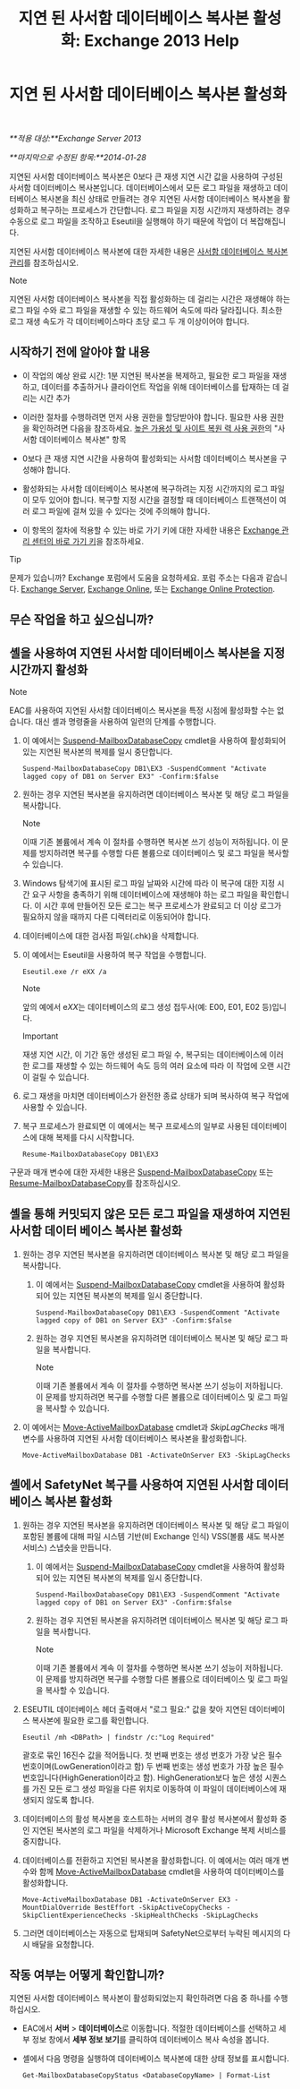 ﻿---
title: '지연 된 사서함 데이터베이스 복사본 활성화: Exchange 2013 Help'
TOCTitle: 지연 된 사서함 데이터베이스 복사본 활성화
ms:assetid: 493d9c40-644d-49d6-9291-949acbcfdcb6
ms:mtpsurl: https://technet.microsoft.com/ko-kr/library/Dd979786(v=EXCHG.150)
ms:contentKeyID: 50483030
ms.date: 05/22/2018
mtps_version: v=EXCHG.150
ms.translationtype: MT
---

# 지연 된 사서함 데이터베이스 복사본 활성화

 

_**적용 대상:**Exchange Server 2013_

_**마지막으로 수정된 항목:**2014-01-28_

지연된 사서함 데이터베이스 복사본은 0보다 큰 재생 지연 시간 값을 사용하여 구성된 사서함 데이터베이스 복사본입니다. 데이터베이스에서 모든 로그 파일을 재생하고 데이터베이스 복사본을 최신 상태로 만들려는 경우 지연된 사서함 데이터베이스 복사본을 활성화하고 복구하는 프로세스가 간단합니다. 로그 파일을 지정 시간까지 재생하려는 경우 수동으로 로그 파일을 조작하고 Eseutil을 실행해야 하기 때문에 작업이 더 복잡해집니다.

지연된 사서함 데이터베이스 복사본에 대한 자세한 내용은 [사서함 데이터베이스 복사본 관리](managing-mailbox-database-copies-exchange-2013-help.md)를 참조하십시오.


> [!NOTE]
> 지연된 사서함 데이터베이스 복사본을 직접 활성화하는 데 걸리는 시간은 재생해야 하는 로그 파일 수와 로그 파일을 재생할 수 있는 하드웨어 속도에 따라 달라집니다. 최소한 로그 재생 속도가 각 데이터베이스마다 초당 로그 두 개 이상이어야 합니다.



## 시작하기 전에 알아야 할 내용

  - 이 작업의 예상 완료 시간: 1분 지연된 복사본을 복제하고, 필요한 로그 파일을 재생하고, 데이터를 추출하거나 클라이언트 작업을 위해 데이터베이스를 탑재하는 데 걸리는 시간 추가

  - 이러한 절차를 수행하려면 먼저 사용 권한을 할당받아야 합니다. 필요한 사용 권한을 확인하려면 다음을 참조하세요. [높은 가용성 및 사이트 복원 력 사용 권한](high-availability-and-site-resilience-permissions-exchange-2013-help.md)의 "사서함 데이터베이스 복사본" 항목

  - 0보다 큰 재생 지연 시간을 사용하여 활성화되는 사서함 데이터베이스 복사본을 구성해야 합니다.

  - 활성화되는 사서함 데이터베이스 복사본에 복구하려는 지정 시간까지의 로그 파일이 모두 있어야 합니다. 복구할 지정 시간을 결정할 때 데이터베이스 트랜잭션이 여러 로그 파일에 걸쳐 있을 수 있다는 것에 주의해야 합니다.

  - 이 항목의 절차에 적용할 수 있는 바로 가기 키에 대한 자세한 내용은 [Exchange 관리 센터의 바로 가기 키](keyboard-shortcuts-in-the-exchange-admin-center-exchange-online-protection-help.md)을 참조하세요.


> [!TIP]
> 문제가 있습니까? Exchange 포럼에서 도움을 요청하세요. 포럼 주소는 다음과 같습니다. <A href="https://go.microsoft.com/fwlink/p/?linkid=60612">Exchange Server</A>, <A href="https://go.microsoft.com/fwlink/p/?linkid=267542">Exchange Online</A>, 또는 <A href="https://go.microsoft.com/fwlink/p/?linkid=285351">Exchange Online Protection</A>.



## 무슨 작업을 하고 싶으십니까?

## 셸을 사용하여 지연된 사서함 데이터베이스 복사본을 지정 시간까지 활성화


> [!NOTE]
> EAC를 사용하여 지연된 사서함 데이터베이스 복사본을 특정 시점에 활성화할 수는 없습니다. 대신 셸과 명령줄을 사용하여 일련의 단계를 수행합니다.



1.  이 예에서는 [Suspend-MailboxDatabaseCopy](https://technet.microsoft.com/ko-kr/library/dd351074\(v=exchg.150\)) cmdlet을 사용하여 활성화되어 있는 지연된 복사본의 복제를 일시 중단합니다.
    
        Suspend-MailboxDatabaseCopy DB1\EX3 -SuspendComment "Activate lagged copy of DB1 on Server EX3" -Confirm:$false

2.  원하는 경우 지연된 복사본을 유지하려면 데이터베이스 복사본 및 해당 로그 파일을 복사합니다.
    

    > [!NOTE]
    > 이때 기존 볼륨에서 계속 이 절차를 수행하면 복사본 쓰기 성능이 저하됩니다. 이 문제를 방지하려면 복구를 수행할 다른 볼륨으로 데이터베이스 및 로그 파일을 복사할 수 있습니다.



3.  Windows 탐색기에 표시된 로그 파일 날짜와 시간에 따라 이 복구에 대한 지정 시간 요구 사항을 충족하기 위해 데이터베이스에 재생해야 하는 로그 파일을 확인합니다. 이 시간 후에 만들어진 모든 로그는 복구 프로세스가 완료되고 더 이상 로그가 필요하지 않을 때까지 다른 디렉터리로 이동되어야 합니다.

4.  데이터베이스에 대한 검사점 파일(.chk)을 삭제합니다.

5.  이 예에서는 Eseutil을 사용하여 복구 작업을 수행합니다.
    
        Eseutil.exe /r eXX /a
    

    > [!NOTE]
    > 앞의 예에서 e<EM>XX</EM>는 데이터베이스의 로그 생성 접두사(예: E00, E01, E02 등)입니다.

    

    > [!IMPORTANT]
    > 재생 지연 시간, 이 기간 동안 생성된 로그 파일 수, 복구되는 데이터베이스에 이러한 로그를 재생할 수 있는 하드웨어 속도 등의 여러 요소에 따라 이 작업에 오랜 시간이 걸릴 수 있습니다.



6.  로그 재생을 마치면 데이터베이스가 완전한 종료 상태가 되며 복사하여 복구 작업에 사용할 수 있습니다.

7.  복구 프로세스가 완료되면 이 예에서는 복구 프로세스의 일부로 사용된 데이터베이스에 대해 복제를 다시 시작합니다.
    
        Resume-MailboxDatabaseCopy DB1\EX3

구문과 매개 변수에 대한 자세한 내용은 [Suspend-MailboxDatabaseCopy](https://technet.microsoft.com/ko-kr/library/dd351074\(v=exchg.150\)) 또는 [Resume-MailboxDatabaseCopy](https://technet.microsoft.com/ko-kr/library/dd335220\(v=exchg.150\))를 참조하십시오.

## 셸을 통해 커밋되지 않은 모든 로그 파일을 재생하여 지연된 사서함 데이터 베이스 복사본 활성화

1.  원하는 경우 지연된 복사본을 유지하려면 데이터베이스 복사본 및 해당 로그 파일을 복사합니다.
    
    1.  이 예에서는 [Suspend-MailboxDatabaseCopy](https://technet.microsoft.com/ko-kr/library/dd351074\(v=exchg.150\)) cmdlet을 사용하여 활성화되어 있는 지연된 복사본의 복제를 일시 중단합니다.
        
            Suspend-MailboxDatabaseCopy DB1\EX3 -SuspendComment "Activate lagged copy of DB1 on Server EX3" -Confirm:$false
    
    2.  원하는 경우 지연된 복사본을 유지하려면 데이터베이스 복사본 및 해당 로그 파일을 복사합니다.
        

        > [!NOTE]
        > 이때 기존 볼륨에서 계속 이 절차를 수행하면 복사본 쓰기 성능이 저하됩니다. 이 문제를 방지하려면 복구를 수행할 다른 볼륨으로 데이터베이스 및 로그 파일을 복사할 수 있습니다.



2.  이 예에서는 [Move-ActiveMailboxDatabase](https://technet.microsoft.com/ko-kr/library/dd298068\(v=exchg.150\)) cmdlet과 *SkipLagChecks* 매개 변수를 사용하여 지연된 사서함 데이터베이스 복사본을 활성화합니다.
    
        Move-ActiveMailboxDatabase DB1 -ActivateOnServer EX3 -SkipLagChecks

## 셸에서 SafetyNet 복구를 사용하여 지연된 사서함 데이터베이스 복사본 활성화

1.  원하는 경우 지연된 복사본을 유지하려면 데이터베이스 복사본 및 해당 로그 파일이 포함된 볼륨에 대해 파일 시스템 기반(비 Exchange 인식) VSS(볼륨 섀도 복사본 서비스) 스냅숏을 만듭니다.
    
    1.  이 예에서는 [Suspend-MailboxDatabaseCopy](https://technet.microsoft.com/ko-kr/library/dd351074\(v=exchg.150\)) cmdlet을 사용하여 활성화되어 있는 지연된 복사본의 복제를 일시 중단합니다.
        
            Suspend-MailboxDatabaseCopy DB1\EX3 -SuspendComment "Activate lagged copy of DB1 on Server EX3" -Confirm:$false
    
    2.  원하는 경우 지연된 복사본을 유지하려면 데이터베이스 복사본 및 해당 로그 파일을 복사합니다.
        

        > [!NOTE]
        > 이때 기존 볼륨에서 계속 이 절차를 수행하면 복사본 쓰기 성능이 저하됩니다. 이 문제를 방지하려면 복구를 수행할 다른 볼륨으로 데이터베이스 및 로그 파일을 복사할 수 있습니다.



2.  ESEUTIL 데이터베이스 헤더 출력애서 "로그 필요:" 값을 찾아 지연된 데이터베이스 복사본에 필요한 로그를 확인합니다.
    
        Eseutil /mh <DBPath> | findstr /c:"Log Required"
    
    괄호로 묶인 16진수 값을 적어둡니다. 첫 번째 번호는 생성 번호가 가장 낮은 필수 번호이며(LowGeneration이라고 함) 두 번째 번호는 생성 번호가 가장 높은 필수 번호입니다(HighGeneration이라고 함). HighGeneration보다 높은 생성 시퀀스를 가진 모든 로그 생성 파일을 다른 위치로 이동하여 이 파일이 데이터베이스에 재생되지 않도록 합니다.

3.  데이터베이스의 활성 복사본을 호스트하는 서버의 경우 활성 복사본에서 활성화 중인 지연된 복사본의 로그 파일을 삭제하거나 Microsoft Exchange 복제 서비스를 중지합니다.

4.  데이터베이스를 전환하고 지연된 복사본을 활성화합니다. 이 예에서는 여러 매개 변수와 함께 [Move-ActiveMailboxDatabase](https://technet.microsoft.com/ko-kr/library/dd298068\(v=exchg.150\)) cmdlet을 사용하여 데이터베이스를 활성화합니다.
    
        Move-ActiveMailboxDatabase DB1 -ActivateOnServer EX3 -MountDialOverride BestEffort -SkipActiveCopyChecks -SkipClientExperienceChecks -SkipHealthChecks -SkipLagChecks

5.  그러면 데이터베이스는 자동으로 탑재되며 SafetyNet으로부터 누락된 메시지의 다시 배달을 요청합니다.

## 작동 여부는 어떻게 확인합니까?

지연된 사서함 데이터베이스 복사본이 활성화되었는지 확인하려면 다음 중 하나를 수행하십시오.

  - EAC에서 **서버** \> **데이터베이스**로 이동합니다. 적절한 데이터베이스를 선택하고 세부 정보 창에서 **세부 정보 보기**를 클릭하여 데이터베이스 복사 속성을 봅니다.

  - 셸에서 다음 명령을 실행하여 데이터베이스 복사본에 대한 상태 정보를 표시합니다.
    
        Get-MailboxDatabaseCopyStatus <DatabaseCopyName> | Format-List

